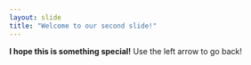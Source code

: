 ```yaml
---
layout: slide
title: "Welcome to our second slide!"
---
```

**I hope this is something special!**
Use the left arrow to go back!
